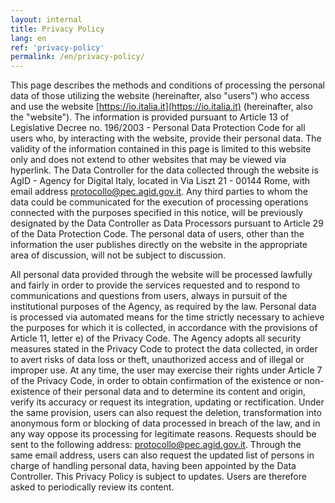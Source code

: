 ```yaml
---
layout: internal
title: Privacy Policy
lang: en
ref: 'privacy-policy'
permalink: /en/privacy-policy/
---
```


This page describes the methods and conditions of processing the personal data of those utilizing the website (hereinafter, also "users") who access and use the website [https://io.italia.it](https://io.italia.it) (hereinafter, also the "website"). The information is provided pursuant to Article 13 of Legislative Decree no. 196/2003 - Personal Data Protection Code for all users who, by interacting with the website, provide their personal data. The validity of the information contained in this page is limited to this website only and does not extend to other websites that may be viewed via hyperlink. The Data Controller for the data collected through the website is AgID - Agency for Digital Italy, located in Via Liszt 21 - 00144 Rome, with email address [protocollo@pec.agid.gov.it](protocollo@pec.agid.gov.it). Any third parties to whom the data could be communicated for the execution of processing operations connected with the purposes specified in this notice, will be previously designated by the Data Controller as Data Processors pursuant to Article 29 of the Data Protection Code. The personal data of users, other than the information the user publishes directly on the website in the appropriate area of ​​discussion, will not be subject to discussion.

All personal data provided through the website will be processed lawfully and fairly in order to provide the services requested and to respond to communications and questions from users, always in pursuit of the institutional purposes of the Agency, as required by the law. Personal data is processed via automated means for the time strictly necessary to achieve the purposes for which it is collected, in accordance with the provisions of Article 11, letter e) of the Privacy Code. The Agency adopts all security measures stated in the Privacy Code to protect the data collected, in order to avert risks of data loss or theft, unauthorized access and of illegal or improper use. At any time, the user may exercise their rights under Article 7 of the Privacy Code, in order to obtain confirmation of the existence or non-existence of their personal data and to determine its content and origin, verify its accuracy or request its integration, updating or rectification. Under the same provision, users can also request the deletion, transformation into anonymous form or blocking of data processed in breach of the law, and in any way oppose its processing for legitimate reasons. Requests should be sent to the following address: protocollo@pec.agid.gov.it. Through the same email address, users can also request the updated list of persons in charge of handling personal data, having been appointed by the Data Controller. This Privacy Policy is subject to updates. Users are therefore asked to periodically review its content.